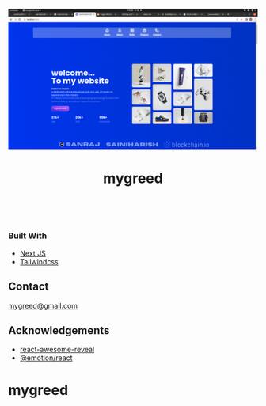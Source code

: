 <p align="center">
  <a href="https://github.com/joonacode/psychoart_landing_page">
    <img src="./public/Screenshot from 2024-02-28 12-48-39.png" alt="screenshot">
  </a>

  <h1 align="center">mygreed</h3>
<a href='https://www.figma.com/@zet_dev'></a>
<br/ >
  <p align="center">
    <br />
<!--     <a href="https://psychoart.joonacode.com">View Demo</a> -->
  </p>
</p>

### Built With

- [Next JS](https://nextjs.org/)
- [Tailwindcss](https://tailwindcss.com/)

## Contact

mygreed@gmail.com

<!-- ACKNOWLEDGEMENTS -->

## Acknowledgements

- [react-awesome-reveal](https://www.npmjs.com/package/react-awesome-reveal)
- [@emotion/react](https://www.npmjs.com/package/@emotion/react)

# mygreed
